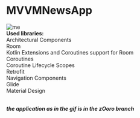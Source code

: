 # MVVMNewsApp
![me](https://github.com/bmstu1519/gifs/blob/master/mvvmNewsApp.gif)<br />
**Used libraries:**<br />
Architectural Components<br />
Room<br />
Kotlin Extensions and Coroutines support for Room<br />
Coroutines<br />
Coroutine Lifecycle Scopes<br />
Retrofit<br />
Navigation Components<br />
Glide<br />
Material Design<br />
<br />

***the application as in the gif is in the zOoro branch***
